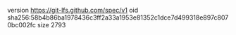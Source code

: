 version https://git-lfs.github.com/spec/v1
oid sha256:58b4b86ba1978436c3ff2a33a1953e81352c1dce7d499318e897c8070bc002fc
size 2793
